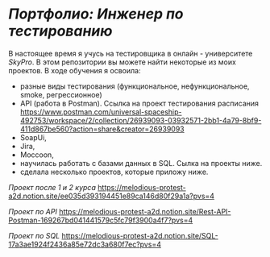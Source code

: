 
***Портфолио: Инженер по тестированию***
=

В настоящее время я учусь на тестировщика в онлайн - университете _*SkyPro*_.
В этом репозитории вы можете найти некоторые из моих проектов.
 В ходе обучения я освоила: 
+ разные виды тестирования (функциональное, нефункциональное, smoke, регрессионное)
+ API (работа в Postman). Ссылка на проект тестирования расписания https://www.postman.com/universal-spaceship-492753/workspace/2/collection/26939093-03932571-2bb1-4a79-8bf9-411d867be560?action=share&creator=26939093 
+ SoapUi, 
+ Jira, 
+ Moccoon,
+ научилась работать с базами данных в SQL. Сылка на проекты ниже.
+ сделала несколько проектов, которые приложу ниже. 

_Проект после 1 и 2 курса_ https://melodious-protest-a2d.notion.site/ee035d393194451e89ca146d80f29a1a?pvs=4

_Проект по API_ https://melodious-protest-a2d.notion.site/Rest-API-Postman-169267bd041441579c5fc79f3900a4f7?pvs=4

_Проект по SQL_ https://melodious-protest-a2d.notion.site/SQL-17a3ae1924f2436a85e72dc3a680f7ec?pvs=4
